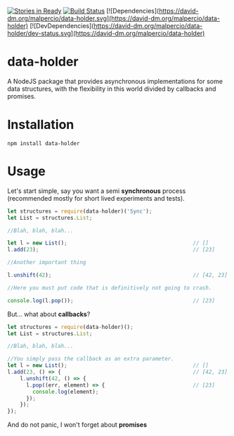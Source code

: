[![Stories in Ready](https://badge.waffle.io/malpercio/data-holder.png?label=ready&title=Ready)](https://waffle.io/malpercio/data-holder)
[![Build Status](https://travis-ci.org/malpercio/data-holder.svg?branch=master)](https://travis-ci.org/malpercio/data-holder)
[![Dependencies](https://david-dm.org/malpercio/data-holder.svg](https://david-dm.org/malpercio/data-holder)
[![DevDependencies](https://david-dm.org/malpercio/data-holder/dev-status.svg](https://david-dm.org/malpercio/data-holder)

# data-holder
A NodeJS package that provides asynchronous implementations for some data structures, with the flexibility in this world divided by callbacks and promises.

# Installation

```
npm install data-holder
```

# Usage
Let's start simple, say you want a semi **synchronous** process (recommended mostly for short lived experiments and tests).

```js
let structures = require(data-holder)('Sync');
let List = structures.List;

//Blah, blah, blah...

let l = new List();                                        // []
l.add(23);                                                 // [23]

//Another important thing

l.unshift(42);                                             // [42, 23]

//Here you must put code that is definitively not going to crash.

console.log(l.pop());                                      // [23]
```

But... what about **callbacks**?
```js
let structures = require(data-holder)();
let List = structures.List;

//Blah, blah, blah...

//You simply pass the callback as an extra parameter.
let l = new List();                                        // []
l.add(23, () => {                                          // [42, 23]
    l.unshift(42, () => {
      l.pop((err, element) => {                            // [23]
        console.log(element);
      });                                      
    });
});
```
And do not panic, I won't forget about **promises**
